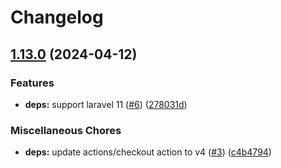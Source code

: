 # Changelog

## [1.13.0](https://github.com/TartanLeGrand/laravel-openapi/compare/v1.12.0...v1.13.0) (2024-04-12)


### Features

* **deps:** support laravel 11 ([#6](https://github.com/TartanLeGrand/laravel-openapi/issues/6)) ([278031d](https://github.com/TartanLeGrand/laravel-openapi/commit/278031da0d02bcc6b204ab61390e7e4c91de391d))


### Miscellaneous Chores

* **deps:** update actions/checkout action to v4 ([#3](https://github.com/TartanLeGrand/laravel-openapi/issues/3)) ([c4b4794](https://github.com/TartanLeGrand/laravel-openapi/commit/c4b479401102b88bd6e6ea06ba2610288dbb292d))
